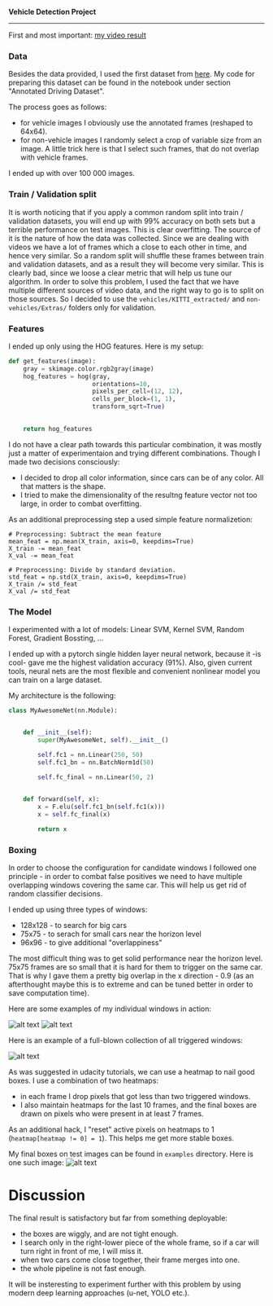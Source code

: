 **Vehicle Detection Project**

[//]: # (Image References)
[image1]: ./examples/128x128.jpg
[image2]: ./examples/75x75.jpg
[image3]: ./examples/overlap_hell.jpg
[image4]: ./examples/result.jpg

---

First and most important: [my video result](https://www.youtube.com/watch?v=WbT41thK7dg)

### Data

Besides the data provided, I used the first dataset from [here](https://github.com/udacity/self-driving-car/tree/master/annotations). My code for preparing this dataset can be found in the notebook under section "Annotated Driving Dataset".

The process goes as follows:
 - for vehicle images I obviously use the annotated frames (reshaped to 64x64).
 - for non-vehicle images I randomly select a crop of variable size from an image. A little trick here is that I select such frames, that do not overlap with vehicle frames.

I ended up with over 100 000 images.

### Train / Validation split

It is worth noticing that if you apply a common random split into train / validation datasets, you will end up with 99% accuracy on both sets but a terrible performance on test images. This is clear overfitting. The source of it is the nature of how the data was collected. Since we are dealing with videos we have a lot of frames which a close to each other in time, and hence very similar. So a random split will shuffle these frames between train and validation datasets, and as a result they will become very similar. This is clearly bad, since we loose a clear metric that will help us tune our algorithm. In order to solve this problem, I used the fact that we have multiple different sources of video data, and the right way to go is to split on those sources. So I decided to use the `vehicles/KITTI_extracted/` and `non-vehicles/Extras/` folders only for validation.

### Features

I ended up only using the HOG features. Here is my setup:
```python
def get_features(image):
    gray = skimage.color.rgb2gray(image)
    hog_features = hog(gray, 
                       orientations=10,
                       pixels_per_cell=(12, 12),
                       cells_per_block=(1, 1),
                       transform_sqrt=True)

        
    return hog_features
```

I do not have a clear path towards this particular combination, it was mostly just a matter of experimentaion and trying different combinations. Though I made two decisions consciously:
 * I decided to drop all color information, since cars can be of any color. All that matters is the shape.
 * I tried to make the dimensionality of the resultng feature vector not too large, in order to combat overfitting.

As an additional preprocessing step a used simple feature normalizetion:
```
# Preprocessing: Subtract the mean feature
mean_feat = np.mean(X_train, axis=0, keepdims=True)
X_train -= mean_feat
X_val -= mean_feat

# Preprocessing: Divide by standard deviation.
std_feat = np.std(X_train, axis=0, keepdims=True)
X_train /= std_feat
X_val /= std_feat
```

### The Model

I experimented with a lot of models: Linear SVM, Kernel SVM, Random Forest, Gradient Bossting, ...

I ended up with a pytorch single hidden layer neural network, because it -is cool- gave me the highest validation accuracy (91%). Also, given current tools, neural nets are the most flexible and convenient nonlinear model you can train on a large dataset.

My architecture is the following: 
```python
class MyAwesomeNet(nn.Module):


    def __init__(self):
        super(MyAwesomeNet, self).__init__()

        self.fc1 = nn.Linear(250, 50)
        self.fc1_bn = nn.BatchNorm1d(50)
                
        self.fc_final = nn.Linear(50, 2)


    def forward(self, x):
        x = F.elu(self.fc1_bn(self.fc1(x)))
        x = self.fc_final(x)

        return x
```

### Boxing

In order to choose the configuration for candidate windows I followed one principle - in order to combat false positives we need to have multiple overlapping windows covering the same car. This will help us get rid of random classifier decisions.

I ended up using three types of windows:
 * 128x128 - to search for big cars
 * 75x75 - to serach for small cars near the horizon level
 * 96x96 - to give additional "overlappiness"

The most difficult thing was to get solid performance near the horizon level. 75x75 frames are so small that it is hard for them to trigger on the same car. That is why I gave them a pretty big overlap in the x direction - 0.9 (as an afterthought maybe this is to extreme and can be tuned better in order to save computation time).

Here are some examples of my individual windows in action:

![alt text][image1]
![alt text][image2]

Here is an example of a full-blown collection of all triggered windows:

![alt text][image3]

As was suggested in udacity tutorials, we can use a heatmap to nail good boxes. I use a combination of two heatmaps:
 * in each frame I drop pixels that got less than two triggered windows.
 * I also maintain heatmaps for the last 10 frames, and the final boxes are drawn on pixels who were present in at least 7 frames.

As an additional hack, I "reset" active pixels on heatmaps to 1 (`heatmap[heatmap != 0] = 1`). This helps me get more stable boxes.

My final boxes on test images can be found in `examples` directory. Here is one such image:
![alt text][image4]

# Discussion

The final result is satisfactory but far from something deployable:
 * the boxes are wiggly, and are not tight enough.
 * I search only in the right-lower piece of the whole frame, so if a car will turn right in front of me, I will miss it.
 * when two cars come close together, their frame merges into one.
 * the whole pipeline is not fast enough.

It will be insteresting to experiment further with this problem by using modern deep learning approaches (u-net, YOLO etc.).
